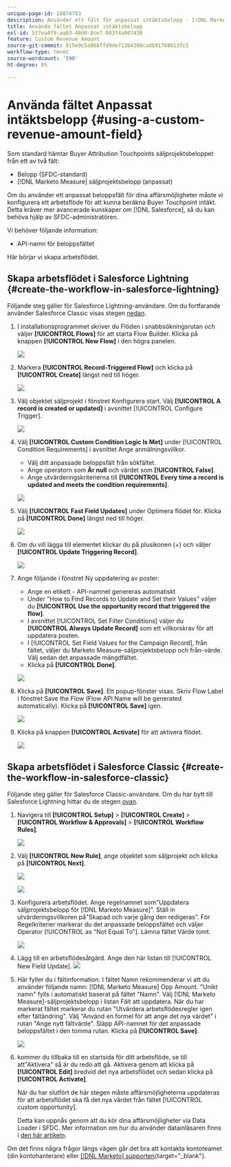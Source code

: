 ```yaml
---
unique-page-id: 18874793
description: Använder ett fält för anpassat intäktsbelopp - [!DNL Marketo Measure]
title: Använda fältet Anpassat intäktsbelopp
exl-id: 517ea4f9-aa83-48d0-8ce7-003f4a907430
feature: Custom Revenue Amount
source-git-commit: 915e9c5a968ffd9de713b4308cadb91768613fc5
workflow-type: tm+mt
source-wordcount: '590'
ht-degree: 0%

---
```


# Använda fältet Anpassat intäktsbelopp {#using-a-custom-revenue-amount-field}

Som standard hämtar Buyer Attribution Touchpoints säljprojektsbeloppet från ett av två fält:

* Belopp (SFDC-standard)
* [!DNL Marketo Measure] säljprojektsbelopp (anpassat)

Om du använder ett anpassat beloppsfält för dina affärsmöjligheter måste vi konfigurera ett arbetsflöde för att kunna beräkna Buyer Touchpoint intäkt. Detta kräver mer avancerade kunskaper om [!DNL Salesforce], så du kan behöva hjälp av SFDC-administratören.

Vi behöver följande information:

* API-namn för beloppsfältet

Här börjar vi skapa arbetsflödet.

## Skapa arbetsflödet i Salesforce Lightning {#create-the-workflow-in-salesforce-lightning}

Följande steg gäller för Salesforce Lightning-användare. Om du fortfarande använder Salesforce Classic visas stegen [nedan](#create-the-workflow-in-salesforce-classic).

1. I installationsprogrammet skriver du Flöden i snabbsökningsrutan och väljer **[!UICONTROL Flows]** för att starta Flow Builder. Klicka på knappen **[!UICONTROL New Flow]** i den högra panelen.

   ![](assets/using-a-custom-revenue-amount-field-1.png)

1. Markera **[!UICONTROL Record-Triggered Flow]** och klicka på **[!UICONTROL Create]** längst ned till höger.

   ![](assets/using-a-custom-revenue-amount-field-2.png)

1. Välj objektet säljprojekt i fönstret Konfigurera start. Välj **[!UICONTROL A record is created or updated]** i avsnittet [!UICONTROL Configure Trigger].

   ![](assets/using-a-custom-revenue-amount-field-3.png)

1. Välj **[!UICONTROL Custom Condition Logic Is Met]** under [!UICONTROL Condition Requirements] i avsnittet Ange anmälningsvillkor.
   * Välj ditt anpassade beloppsfält från sökfältet.
   * Ange operatorn som **Är null** och värdet som **[!UICONTROL False]**.
   * Ange utvärderingskriterierna till **[!UICONTROL Every time a record is updated and meets the condition requirements]**.

   ![](assets/using-a-custom-revenue-amount-field-4.png)

1. Välj **[!UICONTROL Fast Field Updates]** under Optimera flödet för. Klicka på **[!UICONTROL Done]** längst ned till höger.

   ![](assets/using-a-custom-revenue-amount-field-5.png)

1. Om du vill lägga till elementet klickar du på plusikonen (+) och väljer **[!UICONTROL Update Triggering Record]**.

   ![](assets/using-a-custom-revenue-amount-field-6.png)

1. Ange följande i fönstret Ny uppdatering av poster:

   * Ange en etikett - API-namnet genereras automatiskt
   * Under &quot;How to Find Records to Update and Set their Values&quot; väljer du **[!UICONTROL Use the opportunity record that triggered the flow]**.
   * I avsnittet [!UICONTROL Set Filter Conditions] väljer du **[!UICONTROL Always Update Record]** som ett villkorskrav för att uppdatera posten.
   * I [!UICONTROL Set Field Values for the Campaign Record], från fältet, väljer du Marketo Measure-säljprojektsbelopp och från-värde. Välj sedan det anpassade mängdfältet.
   * Klicka på **[!UICONTROL Done]**.

   ![](assets/using-a-custom-revenue-amount-field-7.png)

1. Klicka på **[!UICONTROL Save]**. Ett popup-fönster visas. Skriv Flow Label i fönstret Save the Flow (Flow API Name will be generated automatically). Klicka på **[!UICONTROL Save]** igen.

   ![](assets/using-a-custom-revenue-amount-field-8.png)

1. Klicka på knappen **[!UICONTROL Activate]** för att aktivera flödet.

   ![](assets/using-a-custom-revenue-amount-field-9.png)

## Skapa arbetsflödet i Salesforce Classic {#create-the-workflow-in-salesforce-classic}

Följande steg gäller för Salesforce Classic-användare. Om du har bytt till Salesforce Lightning hittar du de stegen [ovan](#create-the-workflow-in-salesforce-lightning).

1. Navigera till **[!UICONTROL Setup]** > **[!UICONTROL Create]** > **[!UICONTROL Workflow & Approvals]** > **[!UICONTROL Workflow Rules]**.

   ![](assets/using-a-custom-revenue-amount-field-10.png)

1. Välj **[!UICONTROL New Rule]**, ange objektet som säljprojekt och klicka på **[!UICONTROL Next]**.

   ![](assets/using-a-custom-revenue-amount-field-11.png)

   ![](assets/using-a-custom-revenue-amount-field-12.png)

1. Konfigurera arbetsflödet. Ange regelnamnet som&quot;Uppdatera säljprojektsbelopp för [!DNL Marketo Measure]&quot;. Ställ in utvärderingsvillkoren på&quot;Skapad och varje gång den redigeras&quot;. För Regelkriterier markerar du det anpassade beloppsfältet och väljer Operator [!UICONTROL as "Not Equal To"]. Lämna fältet Värde tomt.

   ![](assets/using-a-custom-revenue-amount-field-13.png)

1. Lägg till en arbetsflödesåtgärd. Ange den här listan till [!UICONTROL New Field Update].
   ![](assets/using-a-custom-revenue-amount-field-14.png)

1. Här fyller du i fältinformation. I fältet Namn rekommenderar vi att du använder följande namn: [!DNL Marketo Measure] Opp Amount. &quot;Unikt namn&quot; fylls i automatiskt baserat på fältet &quot;Namn&quot;. Välj [!DNL Marketo Measure]-säljprojektsbelopp i listan Fält att uppdatera. När du har markerat fältet markerar du rutan &quot;Utvärdera arbetsflödesregler igen efter fältändring&quot;. Välj &quot;Använd en formel för att ange det nya värdet&quot; i rutan &quot;Ange nytt fältvärde&quot;. Släpp API-namnet för det anpassade beloppsfältet i den tomma rutan. Klicka på **[!UICONTROL Save]**.

   ![](assets/using-a-custom-revenue-amount-field-15.png)

1. kommer du tillbaka till en startsida för ditt arbetsflöde, se till att&quot;Aktivera&quot; så är du redo att gå. Aktivera genom att klicka på **[!UICONTROL Edit]** bredvid det nya arbetsflödet och sedan klicka på **[!UICONTROL Activate]**.

   När du har slutfört de här stegen måste affärsmöjligheterna uppdateras för att arbetsflödet ska få det nya värdet från fältet [!UICONTROL custom opportunity].

   Detta kan uppnås genom att du kör dina affärsmöjligheter via Data Loader i SFDC. Mer information om hur du använder datainläsaren finns i [den här artikeln](/help/advanced-marketo-measure-features/custom-revenue-amount/using-data-loader-to-update-marketo-measure-custom-amount-field.md).

Om det finns några frågor längs vägen går det bra att kontakta kontoteamet (din kontohanterare) eller [[!DNL Marketo] supporten](https://nation.marketo.com/t5/support/ct-p/Support){target="_blank"}.
